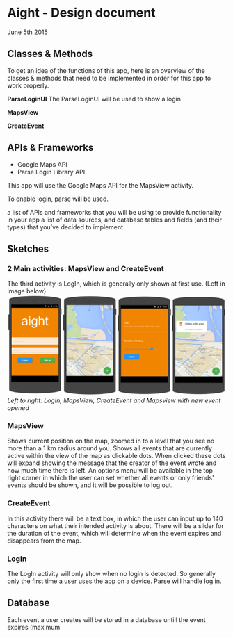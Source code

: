 # Aight - Design document
June 5th 2015

## Classes & Methods
To get an idea of the functions of this app, here is an overview of the classes & methods that need to be implemented in order for this app to work properly.

**ParseLoginUI** The ParseLoginUI will be used to show a login

**MapsView**

**CreateEvent**

## APIs & Frameworks

- Google Maps API
- Parse Login Library API

This app will use the Google Maps API for the MapsView activity.

To enable login, parse will be used.

a list of APIs and frameworks that you will be using to provide functionality in your app
a list of data sources, and database tables and fields (and their types) that you’ve decided to implement


## Sketches

### 2 Main activities: MapsView and CreateEvent
The third activity is LogIn, which is generally only shown at first use. (Left in image below)
![](docs/wireframe.png)
 *Left to right: LogIn, MapsView, CreateEvent and Mapsview with new event opened*
### MapsView
Shows current position on the map, zoomed in to a level that you see no more than a 1 km radius around you.
Shows all events that are currently active within the view of the map as clickable dots.
When clicked these dots will expand showing the message that the creator of the event wrote and how much time there is left.
An options menu will be available in the top right corner in which the user can set whether all events or only friends' events should be shown, and it will be possible to log out.

### CreateEvent
In this activity there will be a text box, in which the user can input up to 140 characters on what their intended activity is about. There will be a slider for the duration of the event, which will determine when the event expires and disappears from the map.

### LogIn
The LogIn activity will only show when no login is detected. So generally only the first time a user uses the app on a device. Parse will handle log in.

## Database
Each event a user creates will be stored in a database untill the event expires (maximum 

